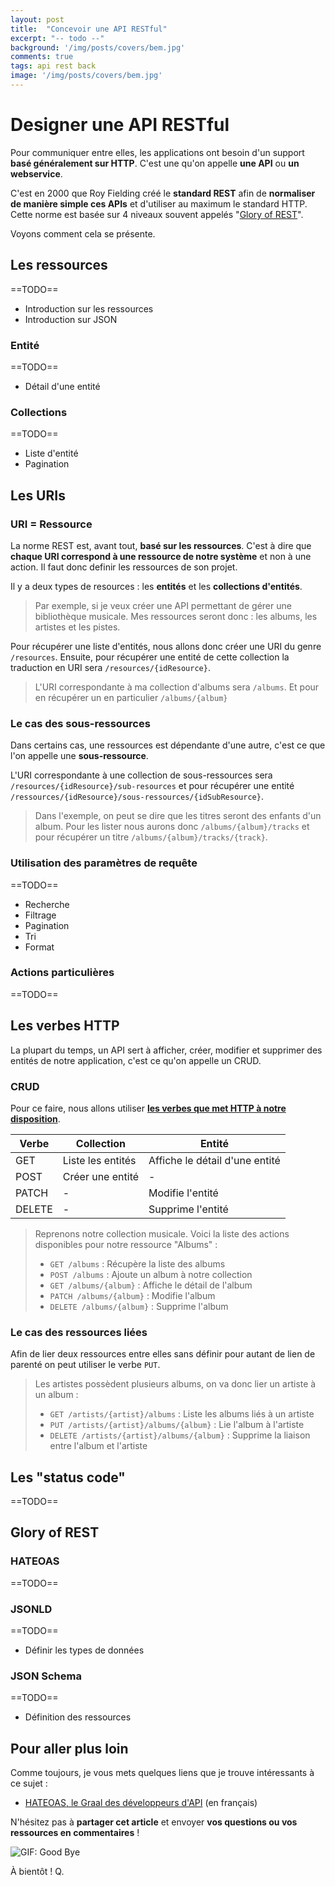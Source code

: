 ```yaml
---
layout: post
title:  "Concevoir une API RESTful"
excerpt: "-- todo --"
background: '/img/posts/covers/bem.jpg'
comments: true
tags: api rest back
image: '/img/posts/covers/bem.jpg'
---
```


# Designer une API RESTful

Pour communiquer entre elles, les applications ont besoin d'un support **basé généralement sur HTTP**. C'est une qu'on appelle **une API** ou **un webservice**.

C'est en 2000 que Roy Fielding créé le **standard REST** afin de **normaliser de manière simple ces APIs** et d'utiliser au maximum le standard HTTP. Cette norme est basée sur 4 niveaux souvent appelés "[Glory of REST](https://martinfowler.com/articles/richardsonMaturityModel.html)".

Voyons comment cela se présente.

## Les ressources

==TODO==

* Introduction sur les ressources
* Introduction sur JSON

### Entité

==TODO==

- Détail d'une entité

### Collections

==TODO==

* Liste d'entité
* Pagination

## Les URIs

### URI = Ressource

La norme REST est, avant tout, **basé sur les ressources**. C'est à dire que **chaque URI correspond à une ressource de notre système** et non à une action. Il faut donc definir les ressources de son projet.

Il y a deux types de resources : les **entités** et les **collections d'entités**.

>  Par exemple, si je veux créer une API permettant de gérer une bibliothèque musicale. Mes ressources seront donc : les albums, les artistes et les pistes.

Pour récupérer une liste d'entités, nous allons donc créer une URI du genre `/resources`. Ensuite, pour récupérer une entité de cette collection la traduction en URI sera `/resources/{idResource}`.

> L'URI correspondante à ma collection d'albums sera `/albums`. Et pour en récupérer un en particulier `/albums/{album}`

### Le cas des sous-ressources

Dans certains cas, une ressources est dépendante d'une autre, c'est ce que l'on appelle une **sous-ressource**.

L'URI correspondante à une collection de sous-ressources sera `/resources/{idResource}/sub-resources` et pour récupérer une entité `/ressources/{idResource}/sous-ressources/{idSubResource}`.

> Dans l'exemple, on peut se dire que les titres seront des enfants d'un album. Pour les lister nous aurons donc `/albums/{album}/tracks` et pour récupérer un titre `/albums/{album}/tracks/{track}`.

### Utilisation des paramètres de requête

==TODO==

* Recherche
* Filtrage
* Pagination
* Tri
* Format

### Actions particulières

==TODO==

## Les verbes HTTP

La plupart du temps, un API sert à afficher, créer, modifier et supprimer des entités de notre application, c'est ce qu'on appelle un CRUD.

### CRUD

Pour ce faire, nous allons utiliser [**les verbes que met HTTP à notre disposition**](https://developer.mozilla.org/fr/docs/Web/HTTP/M%C3%A9thode).

| Verbe  | Collection        | Entité                         |
| ------ | ----------------- | ------------------------------ |
| GET    | Liste les entités | Affiche le détail d'une entité |
| POST   | Créer une entité  | -                              |
| PATCH  | -                 | Modifie l'entité               |
| DELETE | -                 | Supprime l'entité              |

> Reprenons notre collection musicale. Voici la liste des actions disponibles pour notre ressource "Albums" :
>
> * `GET /albums` : Récupère la liste des albums
> * `POST /albums` : Ajoute un album à notre collection
> * `GET /albums/{album}` : Affiche le détail de l'album
> * `PATCH /albums/{album}` : Modifie l'album
> * `DELETE /albums/{album}` : Supprime l'album

### Le cas des ressources liées

Afin de lier deux ressources entre elles sans définir pour autant de lien de parenté on peut utiliser le verbe `PUT`.

> Les artistes possèdent plusieurs albums, on va donc lier un artiste à un album :
>
> * `GET /artists/{artist}/albums` : Liste les albums liés à un artiste
> * `PUT /artists/{artist}/albums/{album}` : Lie l'album à l'artiste
> * `DELETE /artists/{artist}/albums/{album}` : Supprime la liaison entre l'album et l'artiste

## Les "status code"

==TODO==

## Glory of REST

### HATEOAS

==TODO==

### JSONLD

==TODO==

* Définir les types de données

### JSON Schema

==TODO==

* Définition des ressources

## Pour aller plus loin

Comme toujours, je vous mets quelques liens que je trouve intéressants à ce sujet :

- [HATEOAS, le Graal des développeurs d'API](http://putaindecode.io/fr/articles/api/hateoas/) (en français)

N'hésitez pas à **partager cet article** et envoyer **vos questions ou vos ressources en commentaires** ! 

![GIF: Good Bye](https://media.giphy.com/media/3o6EhGvKschtbrRjX2/giphy.gif)

À bientôt ! Q.